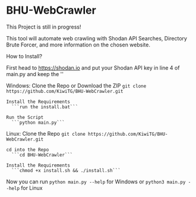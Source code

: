 # BHU-WebCrawler

This Project is still in progress!

This tool will automate web crawling with Shodan API Searches, Directory Brute Forcer, and more information on the chosen website.


How to Install?

First head to https://shodan.io and put your Shodan API key in line 4 of main.py and keep the ''

  Windows:
    Clone the Repo or Download the ZIP
      ```git clone https://github.com/KiwiTG/BHU-WebCrawler.git```
    
    Install the Requirements
      ```run the install.bat```
    
    Run the Script
      ```python main.py```
  
  Linux:
    Clone the Repo
      ```git clone https://github.com/KiwiTG/BHU-WebCrawler.git```
    
    cd into the Repo
      ```cd BHU-WebCrawler```
    
    Install the Requirements
      ```chmod +x install.sh && ./install.sh```
   
  Now you can run ```python main.py --help``` for Windows or ```python3 main.py --help``` for Linux

